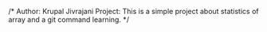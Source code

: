 /* Author: Krupal Jivrajani Project: This is a simple project about statistics 
   of array and a git command learning. */
